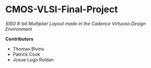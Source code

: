 # CMOS-VLSI-Final-Project
*SISO 8-bit Multiplier Layout made in the Cadence Virtuoso Design Environment*

**Contributors**
- Thomas Bivins
- Patrick Cook
- Josue Lugo Roldan
